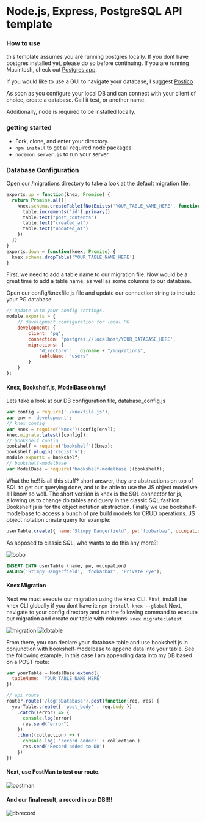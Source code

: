 # Node.js, Express, PostgreSQL API template
### How to use
  this template assumes you are running postgres locally. If you dont have postgres installed yet, please do so before continuing. If you are running Macintosh, check out [Postgres.app](http://postgresapp.com/).

  If you would like to use a GUI to navigate your database, I suggest [Postico](https://eggerapps.at/postico/)

  As soon as you configure your local DB and can connect with your client of choice, create a database. Call it test, or another name.

  Additionally, node is required to be installed locally.

### getting started
  * Fork, clone, and enter your directory.
  * `npm install` to get all required node packages
  * `nodemon server.js` to run your server

### Database Configuration
  Open our /migrations directory to take a look at the default migration file:
  ```javascript
  exports.up = function(knex, Promise) {
    return Promise.all([
      knex.schema.createTableIfNotExists('YOUR_TABLE_NAME_HERE', function(table){
        table.increments('id').primary()
        table.text("post_contents")
        table.text("created_at")
        table.text("updated_at")
      })
    ])
  }
  exports.down = function(knex, Promise) {
    knex.schema.dropTable('YOUR_TABLE_NAME_HERE')
  }
  ```
  First, we need to add a table name to our migration file. Now would be a great time to add a table name, as well as some columns to our database.

  Open our config/knexfile.js file and update our connection string to include your PG database:
  ```javascript
  // Update with your config settings.
  module.exports = {
      // development configuration for local PG
      development: {
          client: 'pg',
          connection: 'postgres://localhost/YOUR_DATABASE_HERE',
          migrations: {
              'directory': __dirname + "/migrations",
              tableName: "users"
          }
      }
  };
  ```
#### Knex, Bookshelf.js, ModelBase oh my!
  Lets take a look at our DB configuration file, database_config.js

  ```javascript
  var config = require('./knexfile.js');
  var env = 'development';
  // knex config
  var knex = require('knex')(config[env]);
  knex.migrate.latest([config]);
  // bookshelf config
  bookshelf = require('bookshelf')(knex);
  bookshelf.plugin('registry');
  module.exports = bookshelf;
  // bookshelf-modelbase
  var ModelBase = require('bookshelf-modelbase')(bookshelf);

  ```
  What the he!! is all this stuff? short answer, they are abstractions on top of SQL to get our querying done, and to be able to use the JS object model we all know so well. The short version is knex is the SQL connector for js, allowing us to change db tables and query in the classic SQL fashion. Bookshelf.js is for the object notation abstraction. Finally we use bookshelf-modelbase to access a bunch of pre build models for CRUD operations.
  JS object notation create query for example:

  ```javascript
  userTable.create({ name:'Stimpy Dangerfield', pw:'foobarbaz', occupation: 'Private Eye' })
  ```
  As apposed to classic SQL, who wants to do this any more?:

  ![bobo](https://media.giphy.com/media/WrxoaVPiq0cG4/giphy.gif)
  ```sql
  INSERT INTO userTable (name, pw, occupation)
  VALUES('Stimpy Dangerfield', 'foobarbaz', 'Private Eye');
  ```


#### Knex Migration
  Next we must execute our migration using the knex CLI. First, install the knex CLI globally if you dont have it:
  `npm install knex --global`
  Next, navigate to your config directory and run the following command to execute our migration and create our table with columns:
  `knex migrate:latest`


  ![migration](http://alexmurphy.me/img/neap_template/migration.png)
  ![dbtable](http://alexmurphy.me/img/neap_template/dbtable.png)



  From there, you can declare your database table and use bookshelf.js in conjunction with bookshelf-modelbase to append data into your table. See the following example, In this case I am appending data into my DB based on a POST route:

  ```javascript
  var yourTable = ModelBase.extend({
    tableName: 'YOUR_TABLE_NAME_HERE'
  });

  // api route
  router.route('/logToDatabase').post(function(req, res) {
    yourTable.create({ 'post_body' : req.body })
      .catch((error) => {
        console.log(error)
        res.send("error")
      })
      .then((collection) => {
        console.log( 'record added:' + collection )
        res.send('Record added to DB')
      })
  })
  ```
#### Next, use PostMan to test our route.
  ![postman](http://alexmurphy.me/img/neap_template/postman.png)
#### And our final result, a record in our DB!!!!
  ![dbrecord](http://alexmurphy.me/img/neap_template/dbrecord.png)

